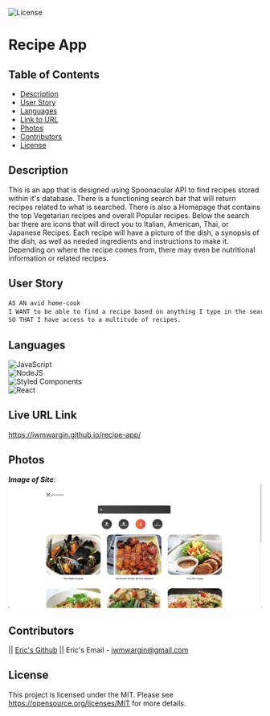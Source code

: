  ![License](https://img.shields.io/badge/License-MIT-yellow.svg)
  # Recipe App
  ## Table of Contents
  * [Description](#description)
  * [User Story](#user-story)
  * [Languages](#languages)
  * [Link to URL](#live-url-link)
  * [Photos](#photos)
  * [Contributors](#contributors)
  * [License](#license)
  

  ## Description
  This is an app that is designed using Spoonacular API to find recipes stored within it's database.  There is a functioning search bar that will return recipes related to what is searched.  There is also a Homepage that contains the top Vegetarian recipes and overall Popular recipes.  Below the search bar there are icons that will direct you to Italian, American, Thai, or Japanese Recipes.  Each recipe will have a picture of the dish, a synopsis of the dish, as well as needed ingredients and instructions to make it.  Depending on where the recipe comes from, there may even be nutritional information or related recipes.
  
  ## User Story
  ``` md
  AS AN avid home-cook
  I WANT to be able to find a recipe based on anything I type in the search bar
  SO THAT I have access to a multitude of recipes.
  ```
  
  
  ## Languages
   ![JavaScript](https://img.shields.io/badge/javascript-%23323330.svg?style=for-the-badge&logo=javascript&logoColor=%23F7DF1E)
   <br>
    ![NodeJS](https://img.shields.io/badge/node.js-6DA55F?style=for-the-badge&logo=node.js&logoColor=white)
   <br>
    ![Styled Components](https://img.shields.io/badge/styled--components-DB7093?style=for-the-badge&logo=styled-components&logoColor=white)
   <br>
    ![React](https://img.shields.io/badge/react-%2320232a.svg?style=for-the-badge&logo=react&logoColor=%2361DAFB)
   <br>

  ## Live URL Link
  https://iwmwargin.github.io/recipe-app/
   
  ## Photos
  **_Image of Site_**:
  <br>
  <img src="https://github.com/iwmwargin/recipe-app/blob/main/Recipe-App.png">
  <br>
 
  
  ## Contributors
  ||
  [Eric's Github](https://github.com/iwmwargin) || Eric's Email - iwmwargin@gmail.com


  ## License
  This project is licensed under the MIT. Please see https://opensource.org/licenses/MIT for more details.  